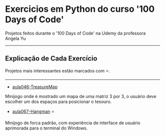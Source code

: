 # Exercicios em Python do curso '100 Days of Code'
Projetos feitos durante o '100 Days of Code' na Udemy da professora Angela Yu

---
## Explicação de Cada Exercício
Projetos mais interessantes estão marcados com ⭐.

---
* [aula046-TreasureMap](https://github.com/OLuizFernando/Exercicios100DaysOfCodePython/blob/main/exercicios/aula046-TreasureMap.py)

Minijogo onde é mostrado um mapa de uma matriz 3 por 3, o usuário deve escolher um dos espaços para posicionar o tesouro.
* [aula067-Hangman](https://github.com/OLuizFernando/Exercicios100DaysOfCodePython/blob/main/exercicios/aula067-Hangman.py) :star:

Minijogo de forca padrão, com experiência de interface de usuário aprimorada para o terminal do Windows.
